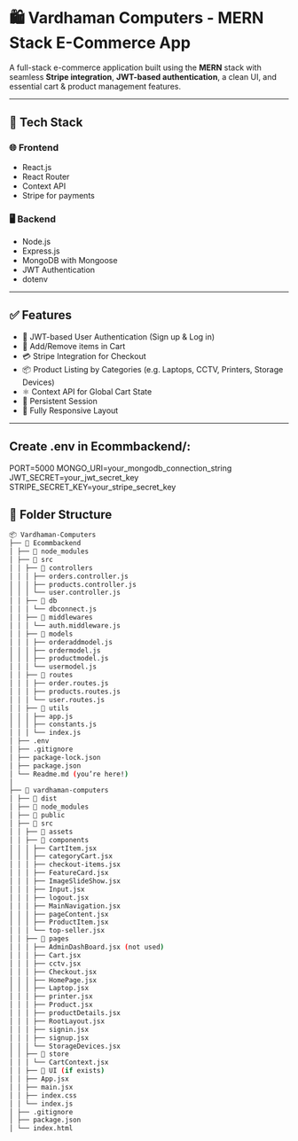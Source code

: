 # 🛍️ Vardhaman Computers - MERN Stack E-Commerce App

A full-stack e-commerce application built using the **MERN** stack with seamless **Stripe integration**, **JWT-based authentication**, a clean UI, and essential cart & product management features.

---

## 🚀 Tech Stack

### 🌐 Frontend
- React.js
- React Router
- Context API
- Stripe for payments

### 🖥️ Backend
- Node.js
- Express.js
- MongoDB with Mongoose
- JWT Authentication
- dotenv

---

## ✅ Features

- 🔐 JWT-based User Authentication (Sign up & Log in)
- 🛒 Add/Remove items in Cart
- 💳 Stripe Integration for Checkout
- 📦 Product Listing by Categories (e.g. Laptops, CCTV, Printers, Storage Devices)
- ⚛️ Context API for Global Cart State
- 🔁 Persistent Session
- 📱 Fully Responsive Layout

---

## Create .env in Ecommbackend/:
PORT=5000
MONGO_URI=your_mongodb_connection_string
JWT_SECRET=your_jwt_secret_key
STRIPE_SECRET_KEY=your_stripe_secret_key


## 📁 Folder Structure

```bash
📦 Vardhaman-Computers
├── 📁 Ecommbackend
│ ├── 📁 node_modules
│ ├── 📁 src
│ │ ├── 📁 controllers
│ │ │ ├── orders.controller.js
│ │ │ ├── products.controller.js
│ │ │ └── user.controller.js
│ │ ├── 📁 db
│ │ │ └── dbconnect.js
│ │ ├── 📁 middlewares
│ │ │ └── auth.middleware.js
│ │ ├── 📁 models
│ │ │ ├── orderaddmodel.js
│ │ │ ├── ordermodel.js
│ │ │ ├── productmodel.js
│ │ │ └── usermodel.js
│ │ ├── 📁 routes
│ │ │ ├── order.routes.js
│ │ │ ├── products.routes.js
│ │ │ └── user.routes.js
│ │ ├── 📁 utils
│ │ │ ├── app.js
│ │ │ ├── constants.js
│ │ │ └── index.js
│ ├── .env
│ ├── .gitignore
│ ├── package-lock.json
│ ├── package.json
│ └── Readme.md (you’re here!)
│
├── 📁 vardhaman-computers
│ ├── 📁 dist
│ ├── 📁 node_modules
│ ├── 📁 public
│ ├── 📁 src
│ │ ├── 📁 assets
│ │ ├── 📁 components
│ │ │ ├── CartItem.jsx
│ │ │ ├── categoryCart.jsx
│ │ │ ├── checkout-items.jsx
│ │ │ ├── FeatureCard.jsx
│ │ │ ├── ImageSlideShow.jsx
│ │ │ ├── Input.jsx
│ │ │ ├── logout.jsx
│ │ │ ├── MainNavigation.jsx
│ │ │ ├── pageContent.jsx
│ │ │ ├── ProductItem.jsx
│ │ │ └── top-seller.jsx
│ │ ├── 📁 pages
│ │ │ ├── AdminDashBoard.jsx (not used)
│ │ │ ├── Cart.jsx
│ │ │ ├── cctv.jsx
│ │ │ ├── Checkout.jsx
│ │ │ ├── HomePage.jsx
│ │ │ ├── Laptop.jsx
│ │ │ ├── printer.jsx
│ │ │ ├── Product.jsx
│ │ │ ├── productDetails.jsx
│ │ │ ├── RootLayout.jsx
│ │ │ ├── signin.jsx
│ │ │ ├── signup.jsx
│ │ │ └── StorageDevices.jsx
│ │ ├── 📁 store
│ │ │ └── CartContext.jsx
│ │ ├── 📁 UI (if exists)
│ │ ├── App.jsx
│ │ ├── main.jsx
│ │ ├── index.css
│ │ └── index.js
│ ├── .gitignore
│ ├── package.json
│ └── index.html

